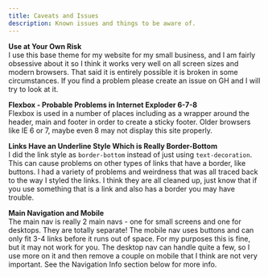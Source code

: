 ```yaml
---
title: Caveats and Issues
description: Known issues and things to be aware of.
---
```

**Use at Your Own Risk**  
I use this base theme for my website for my small business, and I am fairly obsessive about it so I think it works very well on all screen sizes and modern browsers. That said it is entirely possible it is broken in some circumstances. If you find a problem please create an issue on GH and I will try to look at it.

**Flexbox - Probable Problems in Internet Exploder 6-7-8**  
Flexbox is used in a number of places including as a wrapper around the header, main and footer in order to create a sticky footer. Older browsers like IE 6 or 7, maybe even 8 may not display this site properly.

**Links Have an Underline Style Which is Really Border-Bottom**  
I did the link style as ```border-bottom``` instead of just using ```text-decoration```. This can cause problems on other types of links that have a border, like buttons. I had a variety of problems and weirdness that was all traced back to the way I styled the links. I think they are all cleaned up, just know that if you use something that is a link and also has a border you may have trouble.

**Main Navigation and Mobile**  
The main nav is really 2 main navs - one for small screens and one for desktops. They are totally separate! The mobile nav uses buttons and can only fit 3-4 links before it runs out of space. For my purposes this is fine, but it may not work for you. The desktop nav can handle quite a few, so I use more on it and then remove a couple on mobile that I think are not very important. See the Navigation Info section below for more info.